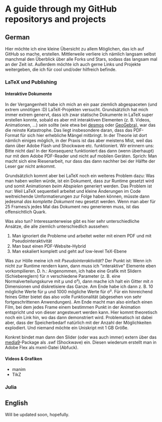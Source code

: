 # A guide through my GitHub repositorys and projects
## German

Hier möchte ich eine kleine Übersicht zu allem Möglichen, das ich auf GitHub so mache, erstellen. Mittlerweile verliere ich nämlich langsam selbst manchmal den Überblick über alle Forks und Stars, sodass das langsam mal an der Zeit ist. Außerdem möchte ich auch gerne Links und Projekte weitergeben, die ich für cool und/oder hilfreich befinde.

### LaTeX und Publishing

#### Interaktive Dokumente

In der Vergangenheit habe ich mich an ein paar ziemlich abgespaceten (und extrem unnötigen :D) LaTeX-Projekten versucht. Grundsätzlich hat mich immer extrem genervt, dass ich zwar statische Dokumente in LaTeX super erstellen konnte, sobald es aber mit interaktiven Elementen (z. B. Videos, Animationen, ...) sein sollte (wie etwa bei [desmos](https://learn.desmos.com/sliders) oder [GeoGebra](https://www.geogebra.org)), war das die reinste Katastrophe. Das liegt insbesondere daran, dass das PDF-Format für sich hier erhebliche Mängel mitbringt. In der Theorie ist dort nämlich einiges möglich, in der Praxis ist das aber meistens Mist, weil das dann über Adobe Flash und Shockwave etc. funktioniert. Wir erinnern uns: Bitte nicht das! In der Konsequenz funktioniert das dann (wenn überhaupt) nur mit dem Adobe PDF-Reader und nicht auf mobilen Geräten. Sprich: Man macht sich eine Riesenarbeit, nur dass das dann nachher bei der Hälfte der Leser gar nicht ankommt.

Grundsätzlich kommt aber bei LaTeX noch ein weiteres Problem dazu: Was man haben wollen würde, ist ein Dokument, dass zur Runtime gesetzt wird und somit Animationen *beim Abspielen* generiert werden. Das Problem ist nur: Weil LaTeX sequentiell arbeitet und kleine Änderungen im Code weitreichende Umformatierungen zur Folge haben können, müsste dann jedesmal *das komplette Dokument* neu gesetzt werden. Wenn man aber für 25 Frames/s jedes Mal das Dokument neu generieren muss, ist das offensichtlich Quark. 

Was also tun? Interessanterweise gibt es hier sehr unterschiedliche Ansätze, die alle ziemlich unterschiedlich aussehen:

1.  Man ignoriert die Probleme und arbeitet weiter mit einem PDF und mit Pseudointeraktivität
2.  Man baut einen PDF-Website-Hybrid
3.  Man eskaliert komplett und geht auf low-level TeX-Ebene

Was zur Hölle meine ich mit *Pseudointeraktivität*? Der Punkt ist: Wenn ich nicht zur Runtime rendern kann, dann muss ich "interaktive" Elemente eben vorkompilieren. D. h.: Angenommen, ich habe eine Grafik mit Slidern (Schiebereglern) für *n* verschiedene Parameter (z. B. eine Normalverteilungskurve mit μ und σ²), dann mache ich halt ein Gitter mit *n* Dimensionen und diskretisiere das Ganze. Am Ende habe ich dann z. B. 10 mögliche Werte für μ und 1000 mögliche Werte für σ². Für ein hinreichend feines Gitter bietet das also volle Funktionalität (abgesehen von sehr fortgeschrittenen Anwendungen). Am Ende macht man also einfach einen Film, bei dem jedes Frame einem bestimmen Punkt in der Animation entspricht und von dieser angesteuert werden kann. Hier kommt theoretisch noch ein Link hin, wo das dann demonstriert wird. Problematisch ist dabei aber, dass der Speicherbedarf natürlich mit der Anzahl der Möglichkeiten explodiert. Und niemand möchte ein Uniskript mit 1 GB Größe.

Konkret bindet man dann den Slider (oder was auch immer) extern über das [media9](https://ctan.org/pkg/media9)-Package als .swf (Shockwave) ein. Diesen wiederum erstellt man in Adobe Flex als mxml-Datei (Abfuck). 

#### Videos & Grafiken

- manim
- TikZ

### Julia

###

## English
Will be updated soon, hopefully.
